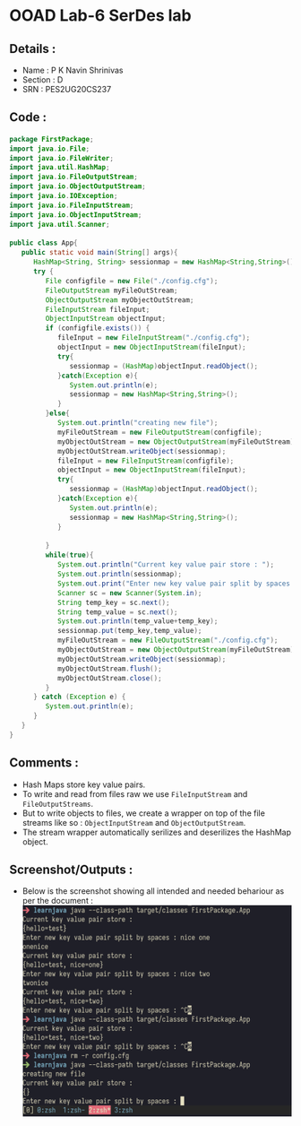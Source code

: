 # OOAD Lab-6 SerDes lab
## Details : 
- Name : P K Navin Shrinivas 
- Section  : D
- SRN : PES2UG20CS237

## Code : 
```java
package FirstPackage;
import java.io.File;
import java.io.FileWriter;
import java.util.HashMap; 
import java.io.FileOutputStream;
import java.io.ObjectOutputStream;
import java.io.IOException;
import java.io.FileInputStream;
import java.io.ObjectInputStream;
import java.util.Scanner;

public class App{
   public static void main(String[] args){
      HashMap<String, String> sessionmap = new HashMap<String,String>();     
      try {
         File configfile = new File("./config.cfg");
         FileOutputStream myFileOutStream;
         ObjectOutputStream myObjectOutStream;
         FileInputStream fileInput;
         ObjectInputStream objectInput;
         if (configfile.exists()) {
            fileInput = new FileInputStream("./config.cfg");
            objectInput = new ObjectInputStream(fileInput);
            try{
               sessionmap = (HashMap)objectInput.readObject();
            }catch(Exception e){
               System.out.println(e);
               sessionmap = new HashMap<String,String>();
            }
         }else{
            System.out.println("creating new file");
            myFileOutStream = new FileOutputStream(configfile);
            myObjectOutStream = new ObjectOutputStream(myFileOutStream);
            myObjectOutStream.writeObject(sessionmap);
            fileInput = new FileInputStream(configfile);
            objectInput = new ObjectInputStream(fileInput);
            try{
               sessionmap = (HashMap)objectInput.readObject();
            }catch(Exception e){
               System.out.println(e);
               sessionmap = new HashMap<String,String>();
            }

         }
         while(true){
            System.out.println("Current key value pair store : ");
            System.out.println(sessionmap);
            System.out.print("Enter new key value pair split by spaces : ");
            Scanner sc = new Scanner(System.in);
            String temp_key = sc.next();
            String temp_value = sc.next();
            System.out.println(temp_value+temp_key);
            sessionmap.put(temp_key,temp_value);
            myFileOutStream = new FileOutputStream("./config.cfg");
            myObjectOutStream = new ObjectOutputStream(myFileOutStream);
            myObjectOutStream.writeObject(sessionmap);
            myObjectOutStream.flush();
            myObjectOutStream.close();
         }
      } catch (Exception e) {
         System.out.println(e);
      }
   }
}
```

## Comments :
- Hash Maps store key value pairs.
- To write and read from files raw we use `FileInputStream` and `FileOutputStreams`. 
- But to write objects to files, we create a wrapper on top of the file streams like so : `ObjectInputStream` and `ObjectOutputStream`. 
- The stream wrapper automatically serilizes and deserilizes the HashMap object. 
## Screenshot/Outputs : 
- Below is the screenshot showing all intended and needed behariour as per the document : 
![image](./1.png)